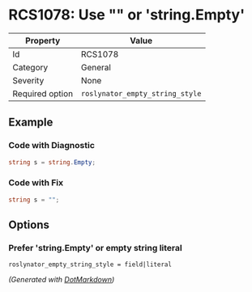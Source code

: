# RCS1078: Use "" or 'string\.Empty'

| Property        | Value                           |
| --------------- | ------------------------------- |
| Id              | RCS1078                         |
| Category        | General                         |
| Severity        | None                            |
| Required option | `roslynator_empty_string_style` |

## Example

### Code with Diagnostic

```csharp
string s = string.Empty;
```

### Code with Fix

```csharp
string s = "";
```

## Options

### Prefer 'string\.Empty' or empty string literal

```editorconfig
roslynator_empty_string_style = field|literal
```


*\(Generated with [DotMarkdown](http://github.com/JosefPihrt/DotMarkdown)\)*